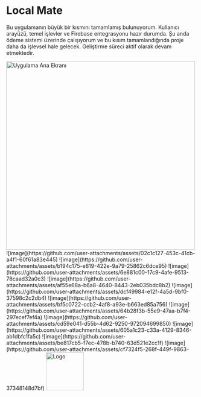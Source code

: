 # Local Mate 
Bu uygulamanın büyük bir kısmını tamamlamış bulunuyorum.
Kullanıcı arayüzü, temel işlevler ve Firebase entegrasyonu hazır durumda.
Şu anda ödeme sistemi üzerinde çalışıyorum ve bu kısım tamamlandığında proje daha da işlevsel hale gelecek.
Geliştirme süreci aktif olarak devam etmektedir.

<img src="./images/ana_ekran.png" alt="Uygulama Ana Ekranı" width="500">
![image](https://github.com/user-attachments/assets/02c1c127-453c-41cb-a4f1-60f61a83e445)   ![image](https://github.com/user-attachments/assets/b194c175-e819-422e-9a79-25862c6dce95) ![image](https://github.com/user-attachments/assets/6e881c00-17c9-4afe-9513-78caad32a0c3) ![image](https://github.com/user-attachments/assets/af55e68a-b6a8-4640-8443-2eb035bdc8b2) ![image](https://github.com/user-attachments/assets/dcf49984-e12f-4a5d-9bf0-37598c2c2db4) ![image](https://github.com/user-attachments/assets/bf5c0722-ccb2-4af8-a93e-b663ed85a756) ![image](https://github.com/user-attachments/assets/64b28f3b-55e9-47aa-b7f4-297ecef7ef4a) ![image](https://github.com/user-attachments/assets/cd59e041-d55b-4d62-9250-972094699850) ![image](https://github.com/user-attachments/assets/605a1c23-c33a-4129-8346-ab1dbfc1fa5c) ![image](https://github.com/user-attachments/assets/be817cb5-f7ec-478b-b740-63d521e2cc1f) ![image](https://github.com/user-attachments/assets/cf7324f5-268f-449f-9863-37348148d7bf)
<img src="https://i.imgur.com/abcdefg.png" alt="Logo" width="100">













